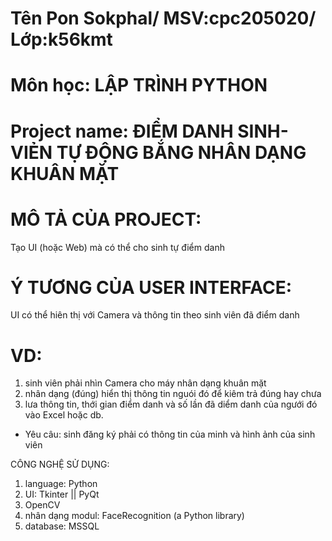 # Tên Pon Sokphal/ MSV:cpc205020/ Lớp:k56kmt
# Môn học: LẬP TRÌNH PYTHON
# Project name: ĐIỂM DANH SINH-VIẺN TỰ ĐỘNG BẮNG NHÂN DẠNG KHUÂN MẶT 
# MÔ TẢ CỦA PROJECT:
  Tạo UI (hoặc Web) mà có thể cho sinh tự điểm danh

# Ý TƯƠNG CỦA USER INTERFACE:
  UI có thể hiên thị với Camera và thông tin theo sinh viên đã điểm danh
# VD:
  1. sinh viên phải nhìn Camera cho máy nhân dạng khuân mặt
  2. nhân dạng (đúng) hiển thị thông tin nguói đó để kiêm trả đúng hay chưa
  3. lưa thông tin, thới gian điểm danh và số lần đã diểm danh của ngưới đó vào Excel hoặc db.

- Yêu câu: sinh đăng ký phải có thông tin của minh và hình ảnh của sinh viên

CÔNG NGHỆ SỬ DỤNG:
  1. language: Python
  2. UI: Tkinter || PyQt 
  3. OpenCV
  4. nhân dạng modul: FaceRecognition (a Python library)
  5. database: MSSQL 

